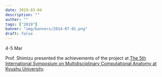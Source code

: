 ```yaml
---
date: 2019-03-04
description: ""
auther: ""
tags: ["2019"]
banner: "img/banners/2014-07-01.png"
draft: false
---
```

4-5 Mar

Prof. Shimizu presented the achievements of the project at [The 5th International Symposium on Multidisciplinary Computational Anatomy at Kyushu University](http://wiki.tagen-compana.org/mediawiki/index.php/%E7%AC%AC5%E5%9B%9E%E5%A4%9A%E5%85%83%E8%A8%88%E7%AE%97%E8%A7%A3%E5%89%96%E5%AD%A6%E5%9B%BD%E9%9A%9B%E3%82%B7%E3%83%B3%E3%83%9D%E3%82%B8%E3%82%A6%E3%83%A0).
<!--more-->

